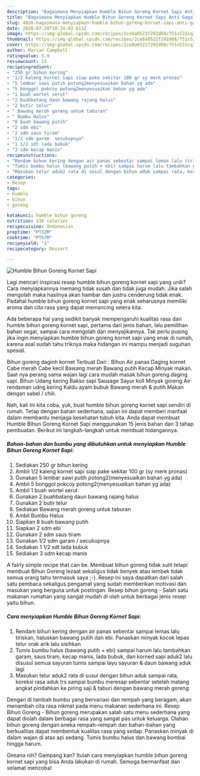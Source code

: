 ```yaml
---
description: "Bagaimana Menyiapkan Humble Bihun Goreng Kornet Sapi Anti Gagal"
title: "Bagaimana Menyiapkan Humble Bihun Goreng Kornet Sapi Anti Gagal"
slug: 4828-bagaimana-menyiapkan-humble-bihun-goreng-kornet-sapi-anti-gagal
date: 2020-07-28T10:24:03.611Z
image: https://img-global.cpcdn.com/recipes/2ce8a0522f292d68/751x532cq70/humble-bihun-goreng-kornet-sapi-foto-resep-utama.jpg
thumbnail: https://img-global.cpcdn.com/recipes/2ce8a0522f292d68/751x532cq70/humble-bihun-goreng-kornet-sapi-foto-resep-utama.jpg
cover: https://img-global.cpcdn.com/recipes/2ce8a0522f292d68/751x532cq70/humble-bihun-goreng-kornet-sapi-foto-resep-utama.jpg
author: Marian Campbell
ratingvalue: 3.9
reviewcount: 13
recipeingredient:
- "250 gr bihun kering"
- "1/2 kaleng kornet sapi siap pake sekitar 100 gr sy merk pronas"
- "5 lembar sawi putih potong2menyesuaikan bahan yg ada"
- "5 bonggol pokcoy potong2menyesuaikan bahan yg ada"
- "1 buah wortel serut"
- "2 buahbatang daun bawang rajang halus"
- "2 butir telur"
- " Bawang merah goreng untuk taburan"
- " Bumbu Halus"
- "8 buah bawang putih"
- "2 sdm ebi"
- "2 sdm saus tiram"
- "1/2 sdm garam  secukupnya"
- "1 1/2 sdt lada bubuk"
- "3 sdm kecap manis"
recipeinstructions:
- "Rendam bihun kering dengan air panas sebentar sampai lemas lalu tiriskan, haluskan bawang putih dan ebi. Panaskan minyak kocok lepas telur orak arik lalu sisihkan"
- "Tumis bumbu halus (bawang putih + ebi) sampai harum lalu tambahkan garam, saus tiram, kecap manis, lada bubuk, dan korned sapi aduk2 lalu disusul semua sayuran tumis sampai layu sayuran &amp; daun bawang aduk lagi"
- "Masukan telur aduk2 rata di susul dengan bihun aduk sampai rata, koreksi rasa aduk trs sampai bumbu meresap sebentar setelah matang angkat pindahkan ke piring saji &amp; taburi dengan bawang merah goreng"
categories:
- Resep
tags:
- humble
- bihun
- goreng

katakunci: humble bihun goreng 
nutrition: 138 calories
recipecuisine: Indonesian
preptime: "PT32M"
cooktime: "PT57M"
recipeyield: "1"
recipecategory: Dessert

---
```



![Humble Bihun Goreng Kornet Sapi](https://img-global.cpcdn.com/recipes/2ce8a0522f292d68/751x532cq70/humble-bihun-goreng-kornet-sapi-foto-resep-utama.jpg)

Lagi mencari inspirasi resep humble bihun goreng kornet sapi yang unik? Cara menyiapkannya memang tidak susah dan tidak juga mudah. Jika salah mengolah maka hasilnya akan hambar dan justru cenderung tidak enak. Padahal humble bihun goreng kornet sapi yang enak seharusnya memiliki aroma dan cita rasa yang dapat memancing selera kita.

Ada beberapa hal yang sedikit banyak mempengaruhi kualitas rasa dari humble bihun goreng kornet sapi, pertama dari jenis bahan, lalu pemilihan bahan segar, sampai cara mengolah dan menyajikannya. Tak perlu pusing jika ingin menyiapkan humble bihun goreng kornet sapi yang enak di rumah, karena asal sudah tahu triknya maka hidangan ini mampu menjadi suguhan spesial.

Bihun goreng daginh kornet Terbuat Dari : Bihun Air panas Daging kornet Cabe merah Cabe kecil Bawang merah Bawang putih Kecap Minyak makan. Saat nya perang sama wajan lagi cara mudah masak bihun goreng daging sapi. Bihun Udang kering Bakso sapi Sausage Sayur koll Minyak goreng Air rendaman udng kering Kaldu ayam bubuk Bawang merah &amp; putih Makan dengan sabel / chili.


Nah, kali ini kita coba, yuk, buat humble bihun goreng kornet sapi sendiri di rumah. Tetap dengan bahan sederhana, sajian ini dapat memberi manfaat dalam membantu menjaga kesehatan tubuh kita. Anda dapat membuat Humble Bihun Goreng Kornet Sapi menggunakan 15 jenis bahan dan 3 tahap pembuatan. Berikut ini langkah-langkah untuk membuat hidangannya.

<!--inarticleads1-->

##### Bahan-bahan dan bumbu yang dibutuhkan untuk menyiapkan Humble Bihun Goreng Kornet Sapi:

1. Sediakan 250 gr bihun kering
1. Ambil 1/2 kaleng kornet sapi siap pake sekitar 100 gr (sy merk pronas)
1. Gunakan 5 lembar sawi putih potong2(menyesuaikan bahan yg ada)
1. Ambil 5 bonggol pokcoy potong2(menyesuaikan bahan yg ada)
1. Ambil 1 buah wortel serut
1. Gunakan 2 buahbatang daun bawang rajang halus
1. Gunakan 2 butir telur
1. Sediakan  Bawang merah goreng untuk taburan
1. Ambil  Bumbu Halus
1. Siapkan 8 buah bawang putih
1. Siapkan 2 sdm ebi
1. Gunakan 2 sdm saus tiram
1. Gunakan 1/2 sdm garam / secukupnya
1. Sediakan 1 1/2 sdt lada bubuk
1. Sediakan 3 sdm kecap manis


A fairly simple recipe that can be. Membuat bihun goreng tidak sulit tetapi membuat Bihun Goreng lezaat sekaligus tidak benyek atau lembek tidak semua orang tahu termasuk saya ;-). Resep ini saya dapatkan dari salah satu pembaca sekaligus pengamat yang sudah memberikan motivasi dan masukan yang berguna untuk postingan. Resep bihun goreng - Salah satu makanan rumahan yang sangat mudah di olah untuk berbagai jenis resep yaitu bihun. 

<!--inarticleads2-->

##### Cara menyiapkan Humble Bihun Goreng Kornet Sapi:

1. Rendam bihun kering dengan air panas sebentar sampai lemas lalu tiriskan, haluskan bawang putih dan ebi. Panaskan minyak kocok lepas telur orak arik lalu sisihkan
1. Tumis bumbu halus (bawang putih + ebi) sampai harum lalu tambahkan garam, saus tiram, kecap manis, lada bubuk, dan korned sapi aduk2 lalu disusul semua sayuran tumis sampai layu sayuran &amp; daun bawang aduk lagi
1. Masukan telur aduk2 rata di susul dengan bihun aduk sampai rata, koreksi rasa aduk trs sampai bumbu meresap sebentar setelah matang angkat pindahkan ke piring saji &amp; taburi dengan bawang merah goreng


Dengan di tambah bumbu yang bervariasi dan rempah yang beragam, akan menambah cita rasa nikmat pada menu makanan sederhana ini. Resep Bihun Goreng - Bihun goreng merupakan salah satu menu sederhana yang dapat diolah dalam berbagai rasa yang sangat pas untuk keluarga. Olahan bihun goreng dengan aneka rempah-rempah dan bahan-bahan yang berkualitas dapat membentuk kualitas rasa yang sedap. Panaskan minyak di dalam wajan di atas api sedang. Tumis bumbu halus dan bawang bombai hingga harum. 

Gimana nih? Gampang kan? Itulah cara menyiapkan humble bihun goreng kornet sapi yang bisa Anda lakukan di rumah. Semoga bermanfaat dan selamat mencoba!
